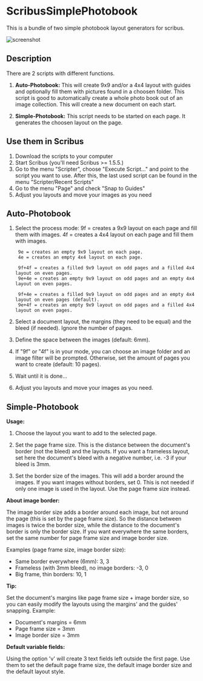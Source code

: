 # ScribusSimplePhotobook
This is a bundle of two simple photobook layout generators for scribus.


![screenshot](https://raw.githubusercontent.com/sonejostudios/ScribusSimplePhotobook/master/simple_photobook.png "Layout Example")


## Description
There are 2 scripts with different functions.

1. __Auto-Photobook:__ This will create 9x9 and/or a 4x4 layout with guides and optionally fill them with pictures found in a choosen folder. This script is good to automatically create a whole photo book out of an image collection. This will create a new document on each start.

2. __Simple-Photobook:__ This script needs to be started on each page. It generates the choosen layout on the page.



## Use them in Scribus
1. Download the scripts to your computer
2. Start Scribus (you'll need Scribus >= 1.5.5.) 
3. Go to the menu "Scripter", choose "Execute Script..." and point to the script you want to use.
After this, the last used script can be found in the menu "Scripter/Recent Scripts"
4. Go to the menu "Page" and check "Snap to Guides"
5. Adjust you layouts and move your images as you need



## Auto-Photobook
1. Select the process mode:
        9f = creates a 9x9 layout on each page and fill them with images.
        4f = creates a 4x4 layout on each page and fill them with images.

        9e = creates an empty 9x9 layout on each page.
        4e = creates an empty 4x4 layout on each page.

        9f+4f = creates a filled 9x9 layout on odd pages and a filled 4x4 layout on even pages.
        9e+4e = creates an empty 9x9 layout on odd pages and an empty 4x4 layout on even pages.

        9f+4e = creates a filled 9x9 layout on odd pages and an empty 4x4 layout on even pages (default).
        9e+4f = creates an empty 9x9 layout on odd pages and a filled 4x4 layout on even pages.

2. Select a document layout, the margins (they need to be equal) and the bleed (if needed). Ignore the number of pages.

3. Define the space between the images (default: 6mm).

4. If "9f" or "4f" is in your mode, you can choose an image folder and an image filter will be prompted. Otherwise, set the amount of pages you want to create (default: 10 pages).

5. Wait until it is done...

6. Adjust you layouts and move your images as you need.



## Simple-Photobook

__Usage:__
1. Choose the layout you want to add to the selected page.

2. Set the page frame size.
    This is the distance between the document's border (not the bleed)
    and the layouts.
    If you want a frameless layout, set here the document's bleed
    with a negative number, i.e. -3 if your bleed is 3mm.

3. Set the border size of the images.
    This will add a border around the images.
    If you want images without borders, set 0.
    This is not needed if only one image is used in the layout.
    Use the page frame size instead.


__About image border:__

The image border size adds a border around each image, 
but not around the page (this is set by the page frame size).
So the distance between images is twice the border size,
while the distance to the document's border is only the border size.
If you want everywhere the same borders, set the same number for page frame size and image border size.

Examples (page frame size, image border size):
* Same border everywhere (6mm): 3, 3
* Frameless (with 3mm bleed), no image borders: -3, 0
* Big frame, thin borders: 10, 1


__Tip:__

Set the document's margins like page frame size + image border size,
so you can easily modify the layouts using the margins' and the guides' snapping.
Example: 
* Document's margins = 6mm
* Page frame size = 3mm
* Image border size = 3mm


__Default variable fields:__

Using the option 'v' will create 3 text fields left outside the first page.
Use them to set the default page frame size, the default image border size
and the default layout style.


